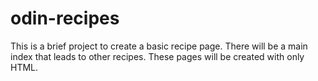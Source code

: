 # odin-recipes
This is a brief project to create a basic recipe page. There will be a main index that leads to other recipes. These pages will be created with only HTML. 